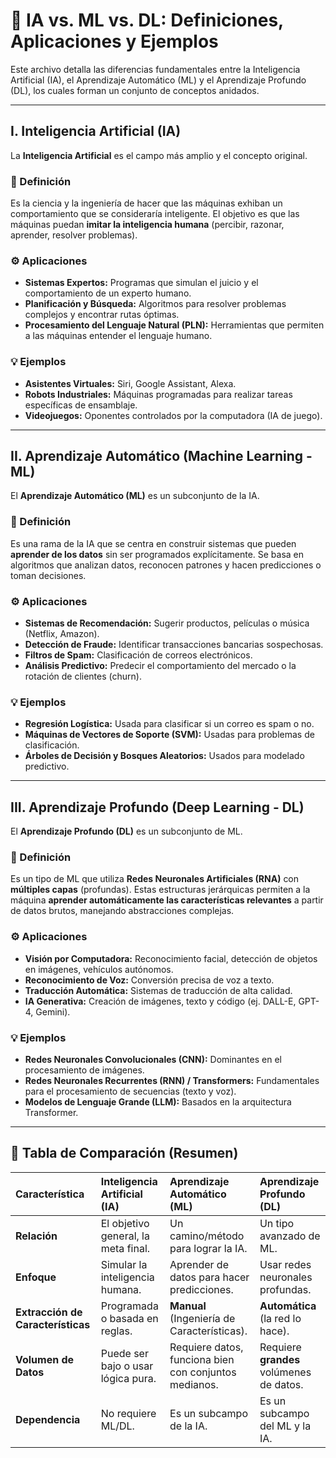
# 🧠 IA vs. ML vs. DL: Definiciones, Aplicaciones y Ejemplos

Este archivo detalla las diferencias fundamentales entre la Inteligencia Artificial (IA), el Aprendizaje Automático (ML) y el Aprendizaje Profundo (DL), los cuales forman un conjunto de conceptos anidados.

***

## I. Inteligencia Artificial (IA)

La **Inteligencia Artificial** es el campo más amplio y el concepto original.

### 📝 Definición
Es la ciencia y la ingeniería de hacer que las máquinas exhiban un comportamiento que se consideraría inteligente. El objetivo es que las máquinas puedan **imitar la inteligencia humana** (percibir, razonar, aprender, resolver problemas).

### ⚙️ Aplicaciones
* **Sistemas Expertos:** Programas que simulan el juicio y el comportamiento de un experto humano.
* **Planificación y Búsqueda:** Algoritmos para resolver problemas complejos y encontrar rutas óptimas.
* **Procesamiento del Lenguaje Natural (PLN):** Herramientas que permiten a las máquinas entender el lenguaje humano.

### 💡 Ejemplos
* **Asistentes Virtuales:** Siri, Google Assistant, Alexa.
* **Robots Industriales:** Máquinas programadas para realizar tareas específicas de ensamblaje.
* **Videojuegos:** Oponentes controlados por la computadora (IA de juego).

***

## II. Aprendizaje Automático (Machine Learning - ML)

El **Aprendizaje Automático (ML)** es un subconjunto de la IA.

### 📝 Definición
Es una rama de la IA que se centra en construir sistemas que pueden **aprender de los datos** sin ser programados explícitamente. Se basa en algoritmos que analizan datos, reconocen patrones y hacen predicciones o toman decisiones.

### ⚙️ Aplicaciones
* **Sistemas de Recomendación:** Sugerir productos, películas o música (Netflix, Amazon).
* **Detección de Fraude:** Identificar transacciones bancarias sospechosas.
* **Filtros de Spam:** Clasificación de correos electrónicos.
* **Análisis Predictivo:** Predecir el comportamiento del mercado o la rotación de clientes (churn).

### 💡 Ejemplos
* **Regresión Logística:** Usada para clasificar si un correo es spam o no.
* **Máquinas de Vectores de Soporte (SVM):** Usadas para problemas de clasificación.
* **Árboles de Decisión y Bosques Aleatorios:** Usados para modelado predictivo.

***

## III. Aprendizaje Profundo (Deep Learning - DL)

El **Aprendizaje Profundo (DL)** es un subconjunto de ML.

### 📝 Definición
Es un tipo de ML que utiliza **Redes Neuronales Artificiales (RNA)** con **múltiples capas** (profundas). Estas estructuras jerárquicas permiten a la máquina **aprender automáticamente las características relevantes** a partir de datos brutos, manejando abstracciones complejas.

### ⚙️ Aplicaciones
* **Visión por Computadora:** Reconocimiento facial, detección de objetos en imágenes, vehículos autónomos.
* **Reconocimiento de Voz:** Conversión precisa de voz a texto.
* **Traducción Automática:** Sistemas de traducción de alta calidad.
* **IA Generativa:** Creación de imágenes, texto y código (ej. DALL-E, GPT-4, Gemini).

### 💡 Ejemplos
* **Redes Neuronales Convolucionales (CNN):** Dominantes en el procesamiento de imágenes.
* **Redes Neuronales Recurrentes (RNN) / Transformers:** Fundamentales para el procesamiento de secuencias (texto y voz).
* **Modelos de Lenguaje Grande (LLM):** Basados en la arquitectura Transformer.

***

## 🔄 Tabla de Comparación (Resumen)

| Característica | Inteligencia Artificial (IA) | Aprendizaje Automático (ML) | Aprendizaje Profundo (DL) |
| :--- | :--- | :--- | :--- |
| **Relación** | El objetivo general, la meta final. | Un camino/método para lograr la IA. | Un tipo avanzado de ML. |
| **Enfoque** | Simular la inteligencia humana. | Aprender de datos para hacer predicciones. | Usar redes neuronales profundas. |
| **Extracción de Características** | Programada o basada en reglas. | **Manual** (Ingeniería de Características). | **Automática** (la red lo hace). |
| **Volumen de Datos** | Puede ser bajo o usar lógica pura. | Requiere datos, funciona bien con conjuntos medianos. | Requiere **grandes** volúmenes de datos. |
| **Dependencia** | No requiere ML/DL. | Es un subcampo de la IA. | Es un subcampo del ML y la IA. |
```